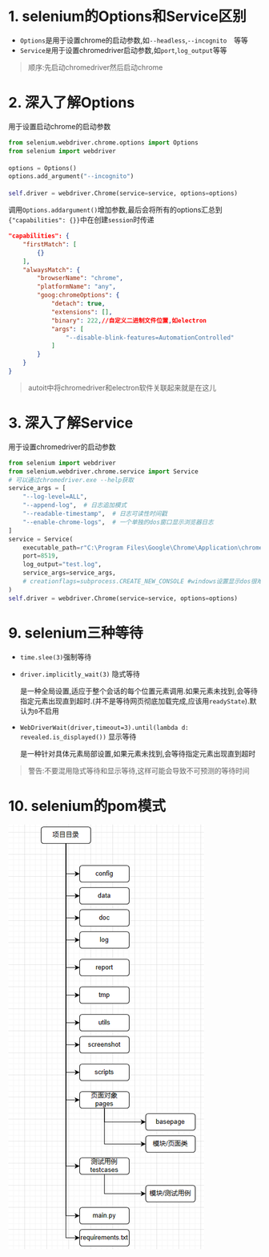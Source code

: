 # 1. selenium的Options和Service区别

+ `Options`是用于设置chrome的启动参数,如`--headless`,`--incognito	`等等
+ `Service是`用于设置chromedriver启动参数,如`port`,`log_output`等等

> 顺序:先启动chromedriver然后启动chrome

# 2. 深入了解Options

用于设置启动chrome的启动参数

```python
from selenium.webdriver.chrome.options import Options
from selenium import webdriver

options = Options()
options.add_argument("--incognito")

self.driver = webdriver.Chrome(service=service, options=options)
```

调用`Options.addargument()`增加参数,最后会将所有的options汇总到`{"capabilities": {}}`中在创建`session`时传递

```json
"capabilities": {
    "firstMatch": [
        {}
    ],
    "alwaysMatch": {
        "browserName": "chrome",
        "platformName": "any",
        "goog:chromeOptions": {
            "detach": true,
            "extensions": [],
            "binary": 222,//自定义二进制文件位置,如electron
            "args": [
                "--disable-blink-features=AutomationControlled"
            ]
        }
    }
}
```

> autoit中将chromedriver和electron软件关联起来就是在这儿

# 3. 深入了解Service

用于设置chromedriver的启动参数

```python
from selenium import webdriver
from selenium.webdriver.chrome.service import Service
# 可以通过chromedriver.exe --help获取
service_args = [
    "--log-level=ALL",
    "--append-log",  # 日志追加模式
    "--readable-timestamp",  # 日志可读性时间戳
    "--enable-chrome-logs",  # 一个单独的dos窗口显示浏览器日志
]
service = Service(
    executable_path=r"C:\Program Files\Google\Chrome\Application\chromedriver.exe",
    port=8519,
    log_output="test.log",
    service_args=service_args,
    # creationflags=subprocess.CREATE_NEW_CONSOLE #windows设置显示dos很难,库写死了不显示
)
self.driver = webdriver.Chrome(service=service, options=options)
```

# 9. selenium三种等待

+ `time.slee(3)`强制等待

+ `driver.implicitly_wait(3)` 隐式等待

  是一种全局设置,适应于整个会话的每个位置元素调用.如果元素未找到,会等待指定元素出现直到超时.(并不是等待网页彻底加载完成,应该用`readyState`).默认为`0`不启用

+ `WebDriverWait(driver,timeout=3).until(lambda d: revealed.is_displayed())` 显示等待 

  是一种针对具体元素局部设置,如果元素未找到,会等待指定元素出现直到超时

> 警告:不要混用隐式等待和显示等待,这样可能会导致不可预测的等待时间

# 10. selenium的pom模式

![image-20240729164456424](./_media/image-20240729164456424.png)
